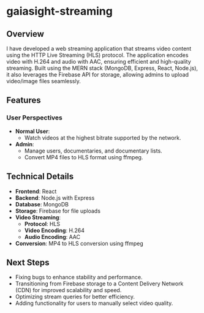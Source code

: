 # gaiasight-streaming


## Overview
I have developed a web streaming application that streams video content using the HTTP Live Streaming (HLS) protocol. The application encodes video with H.264 and audio with AAC, ensuring efficient and high-quality streaming. Built using the MERN stack (MongoDB, Express, React, Node.js), it also leverages the Firebase API for storage, allowing admins to upload video/image files seamlessly.

## Features

### User Perspectives
- **Normal User**:
  - Watch videos at the highest bitrate supported by the network.
- **Admin**:
  - Manage users, documentaries, and documentary lists.
  - Convert MP4 files to HLS format using ffmpeg.
      
## Technical Details
- **Frontend**: React
- **Backend**: Node.js with Express
- **Database**: MongoDB
- **Storage**: Firebase for file uploads
- **Video Streaming**: 
  - **Protocol**: HLS
  - **Video Encoding**: H.264
  - **Audio Encoding**: AAC
- **Conversion**: MP4 to HLS conversion using ffmpeg

## Next Steps
- Fixing bugs to enhance stability and performance.
- Transitioning from Firebase storage to a Content Delivery Network (CDN) for improved scalability and speed.
- Optimizing stream queries for better efficiency.
- Adding functionality for users to manually select video quality.
